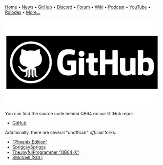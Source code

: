 [Home](https://qb64.com) • [News](news.md) • [GitHub](github.md) • [Discord](discord.md) • [Forum](forum.md) • [Wiki](wiki.md) • [Podcast](podcast.md) • [YouTube](youtube.md) • [Rolodex](rolodex.md) • [More...](more.md)

![GitHub](images/github.png)

You can find the source code behind QB64 on our GitHub repo:

- [GitHub](https://github.com/QB64Official/qb64)

Additionally, there are several "unofficial" *official* forks:

- ["Phoenix Edition"](https://github.com/QB64-Phoenix-Edition/QB64pe/)
- [SpriggsySpriggs](https://github.com/SpriggsySpriggs/qb64)
- [TheJoyfulProgrammer "QB64-X"](github.com/TheJoyfulProgrammer/QB64-X)
- [SMcNeill (SDL)](github.com/SteveMcNeill/QB64-SDL)
